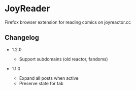 # JoyReader

Firefox browser extension for reading comics on joyreactor.cc

## Changelog

- 1.2.0
    - Support subdomains (old reactor, fandoms)

- 1.1.0
    - Expand all posts when active
    - Preserve state for tab